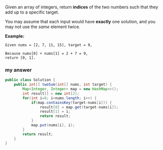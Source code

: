 Given an array of integers, return **indices** of the two numbers such that they add up to a specific target.

You may assume that each input would have **exactly** one solution, and you may not use the *same* element twice.

**Example:**

```
Given nums = [2, 7, 11, 15], target = 9,

Because nums[0] + nums[1] = 2 + 7 = 9,
return [0, 1].
```

### my answer

```java
public class Solution {
    public int[] twoSum(int[] nums, int target) {
    	Map<Integer, Integer> map = new HashMap<>();
    	int result[] = new int[2];
    	for(int i=0; i<nums.length; i++) {
    		if(map.containsKey(target-nums[i])) {
    			result[0] = map.get(target-nums[i]);
    			result[1] = i;
    			return result;
    		}
    		map.put(nums[i], i);
    	}
    	return result;
    }
}
```

